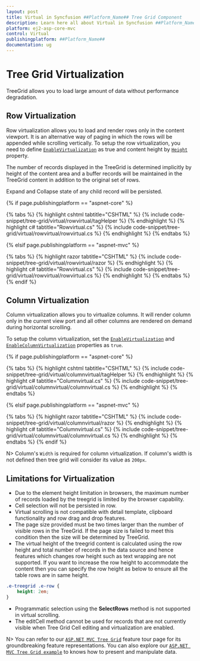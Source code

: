 ```yaml
---
layout: post
title: Virtual in Syncfusion ##Platform_Name## Tree Grid Component
description: Learn here all about Virtual in Syncfusion ##Platform_Name## Tree Grid component of Syncfusion Essential JS 2 and more.
platform: ej2-asp-core-mvc
control: Virtual
publishingplatform: ##Platform_Name##
documentation: ug
---
```



# Tree Grid Virtualization

TreeGrid allows you to load large amount of data without performance degradation.

## Row Virtualization

Row virtualization allows you to load and render rows only in the content viewport. It is an alternative way of paging in which the rows will be appended while scrolling vertically. To setup the row virtualization, you need to define [`EnableVirtualization`](https://help.syncfusion.com/cr/aspnetcore-js2/Syncfusion.EJ2.TreeGrid.TreeGrid.html#Syncfusion_EJ2_TreeGrid_TreeGrid_EnableVirtualization) as true and content height by [`Height`](https://help.syncfusion.com/cr/aspnetcore-js2/Syncfusion.EJ2.TreeGrid.TreeGrid.html#Syncfusion_EJ2_TreeGrid_TreeGrid_Height) property.

The number of records displayed in the TreeGrid is determined implicitly by height of the content area and a buffer records will be maintained in the TreeGrid content in addition to the original set of rows.

Expand and Collapse state of any child record will be persisted.

{% if page.publishingplatform == "aspnet-core" %}

{% tabs %}
{% highlight cshtml tabtitle="CSHTML" %}
{% include code-snippet/tree-grid/virtual/rowvirtual/tagHelper %}
{% endhighlight %}
{% highlight c# tabtitle="Rowvirtual.cs" %}
{% include code-snippet/tree-grid/virtual/rowvirtual/rowvirtual.cs %}
{% endhighlight %}
{% endtabs %}

{% elsif page.publishingplatform == "aspnet-mvc" %}

{% tabs %}
{% highlight razor tabtitle="CSHTML" %}
{% include code-snippet/tree-grid/virtual/rowvirtual/razor %}
{% endhighlight %}
{% highlight c# tabtitle="Rowvirtual.cs" %}
{% include code-snippet/tree-grid/virtual/rowvirtual/rowvirtual.cs %}
{% endhighlight %}
{% endtabs %}
{% endif %}



## Column Virtualization

Column virtualization allows you to virtualize columns. It will render column only in the current view port and all other columns are rendered on demand during horizontal scrolling.

To setup the column virtualization, set the [`EnableVirtualization`](https://help.syncfusion.com/cr/aspnetcore-js2/Syncfusion.EJ2.TreeGrid.TreeGrid.html#Syncfusion_EJ2_TreeGrid_TreeGrid_EnableVirtualization) and [`EnableColumnVirtualization`](https://help.syncfusion.com/cr/aspnetcore-js2/Syncfusion.EJ2.TreeGrid.TreeGrid.html#Syncfusion_EJ2_TreeGrid_TreeGrid_EnableColumnVirtualization) properties as `true`.

{% if page.publishingplatform == "aspnet-core" %}

{% tabs %}
{% highlight cshtml tabtitle="CSHTML" %}
{% include code-snippet/tree-grid/virtual/columnvirtual/tagHelper %}
{% endhighlight %}
{% highlight c# tabtitle="Columnvirtual.cs" %}
{% include code-snippet/tree-grid/virtual/columnvirtual/columnvirtual.cs %}
{% endhighlight %}
{% endtabs %}

{% elsif page.publishingplatform == "aspnet-mvc" %}

{% tabs %}
{% highlight razor tabtitle="CSHTML" %}
{% include code-snippet/tree-grid/virtual/columnvirtual/razor %}
{% endhighlight %}
{% highlight c# tabtitle="Columnvirtual.cs" %}
{% include code-snippet/tree-grid/virtual/columnvirtual/columnvirtual.cs %}
{% endhighlight %}
{% endtabs %}
{% endif %}



N> Column's `Width` is required for column virtualization. If column's width is not defined then tree grid will consider its value as `200px`.



## Limitations for Virtualization

* Due to the element height limitation in browsers, the maximum number of records loaded by the treegrid is limited by the browser capability.
* Cell selection will not be persisted in row.
* Virtual scrolling is not compatible with detail template, clipboard functionality and row drag and drop features.
* The page size provided must be two times larger than the number of visible rows in the TreeGrid. If the page size is failed to meet this condition then the size will be determined by TreeGrid.
* The virtual height of the treegrid content is calculated using the row height and total number of records in the data source and hence features which changes row height such as text wrapping are not supported. If you want to increase the row height to accommodate the content then you can specify the row height as below to ensure all the table rows are in same height.

```css
.e-treegrid .e-row {
    height: 2em;
}
```

* Programmatic selection using the **SelectRows** method is not supported in virtual scrolling.
* The editCell method cannot be used for records that are not currently visible when Tree Grid Cell editing and virtualization are enabled.

N> You can refer to our [`ASP.NET MVC Tree Grid`](https://www.syncfusion.com/aspnet-mvc-ui-controls/tree-grid) feature tour page for its groundbreaking feature representations. You can also explore our [`ASP.NET MVC Tree Grid example`](https://ej2.syncfusion.com/aspnetmvc/TreeGrid/Overview#/material) to knows how to present and manipulate data.
